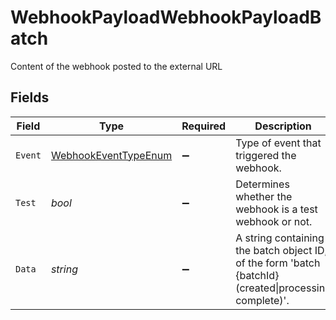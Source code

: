 # WebhookPayloadWebhookPayloadBatch

Content of the webhook posted to the external URL


## Fields

| Field                                                                                                 | Type                                                                                                  | Required                                                                                              | Description                                                                                           |
| ----------------------------------------------------------------------------------------------------- | ----------------------------------------------------------------------------------------------------- | ----------------------------------------------------------------------------------------------------- | ----------------------------------------------------------------------------------------------------- |
| `Event`                                                                                               | [WebhookEventTypeEnum](../../Models/Components/WebhookEventTypeEnum.md)                               | :heavy_minus_sign:                                                                                    | Type of event that triggered the webhook.                                                             |
| `Test`                                                                                                | *bool*                                                                                                | :heavy_minus_sign:                                                                                    | Determines whether the webhook is a test webhook or not.                                              |
| `Data`                                                                                                | *string*                                                                                              | :heavy_minus_sign:                                                                                    | A string containing the batch object ID, of the form 'batch {batchId} (created\|processing complete)'. |